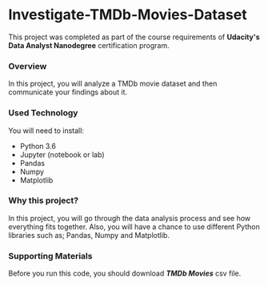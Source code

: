 # Investigate-TMDb-Movies-Dataset

This project was completed as part of the course requirements of **Udacity's Data Analyst Nanodegree** certification program. 

### Overview

In this project, you will analyze a TMDb movie dataset and then communicate your findings about it. 

### Used Technology

You will need to install:

- Python 3.6
- Jupyter (notebook or lab)
- Pandas
- Numpy
- Matplotlib

### Why this project?

In this project, you will go through the data analysis process and see how everything fits together. Also, you will have a chance to use different Python libraries such as; Pandas, Numpy and Matplotlib.

### Supporting Materials
 Before you run this code, you should download **_TMDb Movies_** csv file.

